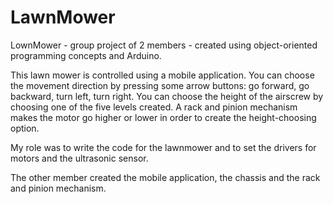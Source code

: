 # LawnMower

LownMower - group project of 2 members
          - created using object-oriented programming concepts and Arduino. 

This lawn mower is controlled using a mobile application. 
You can choose the movement direction by pressing some arrow buttons: go forward, go backward, turn left, turn right. 
You can choose the height of the airscrew by choosing one of the five levels created. A rack and pinion mechanism makes the motor go higher or lower in order to create the height-choosing option.

My role was to write the code for the lawnmower and to set the drivers for motors and the ultrasonic sensor.

The other member created  the mobile application, the chassis and the rack and pinion mechanism.
